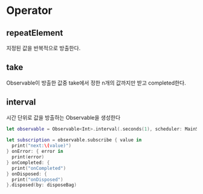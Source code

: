 # Operator
## repeatElement
지정된 값을 반복적으로 방출한다.
## take
Observable이 방출한 값중 take에서 정한 n개의 값까지만 받고 completed한다.
## interval
시간 단위로 값을 방출하는 Observable을 생성한다
```Swift
let observable = Observable<Int>.interval(.seconds(1), scheduler: MainScheduler.instance)
      
let subscription = observable.subscribe { value in
  print("next:\(value)")
} onError: { error in
  print(error)
} onCompleted: {
  print("onCompleted")
} onDisposed: {
  print("onDisposed")
}.disposed(by: disposeBag)
```
